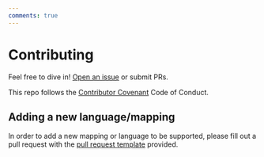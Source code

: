 ```yaml
---
comments: true
---
```


# Contributing

Feel free to dive in! [Open an issue](https://github.com/roedoejet/g2p/issues/new) or submit PRs.

This repo follows the [Contributor Covenant](http://contributor-covenant.org/version/1/3/0/) Code of Conduct.

## Adding a new language/mapping

In order to add a new mapping or language to be supported, please fill out a pull request with the [pull request template](https://github.com/roedoejet/g2p/blob/main/.github/pull_request_template.md) provided.
